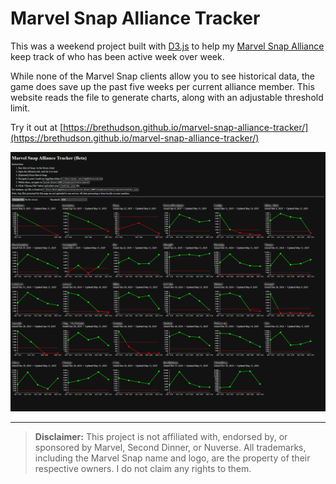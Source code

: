 # Marvel Snap Alliance Tracker

This was a weekend project built with [D3.js](https://d3js.org/) to help my [Marvel Snap Alliance](https://www.marvelsnap.com/home/newsdetail?id=7389829092880734981) keep track of who has been active week over week.

While none of the Marvel Snap clients allow you to see historical data, the game does save up the past five weeks per current alliance member. This website reads the file to generate charts, along with an adjustable threshold limit.

Try it out at [https://brethudson.github.io/marvel-snap-alliance-tracker/](https://brethudson.github.io/marvel-snap-alliance-tracker/)

![Marvel Snap Alliance Tracker screenshot](/img/preview.png)

---

> **Disclaimer:** This project is not affiliated with, endorsed by, or sponsored by Marvel, Second Dinner, or Nuverse. All trademarks, including the Marvel Snap name and logo, are the property of their respective owners. I do not claim any rights to them.
